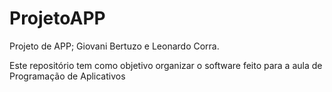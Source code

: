 # ProjetoAPP
Projeto de APP; Giovani Bertuzo e Leonardo Corra.

Este repositório tem como objetivo organizar o software feito para a aula de Programação de Aplicativos
